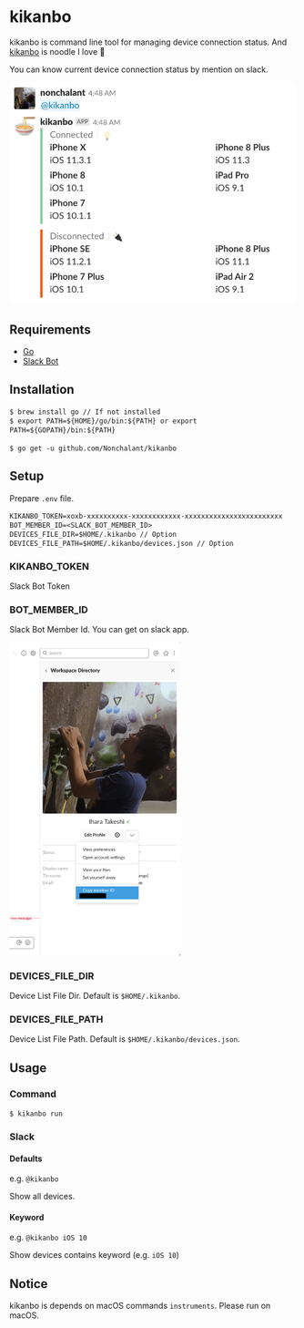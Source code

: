 # kikanbo

kikanbo is command line tool for managing device connection status.
And [kikanbo](http://kikanbo.co.jp/english) is noodle I love 🍜

You can know current device connection status by mention on slack.

<img src="https://github.com/Nonchalant/kikanbo/blob/master/docs/kikanbo.png">

## Requirements

- [Go](https://golang.org/)
- [Slack Bot](https://my.slack.com/services/new/bot)


## Installation

```
$ brew install go // If not installed
$ export PATH=${HOME}/go/bin:${PATH} or export PATH=${GOPATH}/bin:${PATH}

$ go get -u github.com/Nonchalant/kikanbo
```


## Setup

Prepare `.env` file.

```
KIKANBO_TOKEN=xoxb-xxxxxxxxxx-xxxxxxxxxxxx-xxxxxxxxxxxxxxxxxxxxxxxx
BOT_MEMBER_ID=<SLACK_BOT_MEMBER_ID>
DEVICES_FILE_DIR=$HOME/.kikanbo // Option
DEVICES_FILE_PATH=$HOME/.kikanbo/devices.json // Option
```

### KIKANBO_TOKEN

Slack Bot Token

### BOT_MEMBER_ID

Slack Bot Member Id. You can get on slack app.

<img src="https://github.com/Nonchalant/kikanbo/blob/master/docs/slack_member_id.png" width="300">

### DEVICES_FILE_DIR

Device List File Dir. Default is `$HOME/.kikanbo`.

### DEVICES_FILE_PATH

Device List File Path. Default is `$HOME/.kikanbo/devices.json`.


## Usage

### Command

```
$ kikanbo run
```

### Slack

#### Defaults

e.g. `@kikanbo`

Show all devices.

#### Keyword

e.g. `@kikanbo iOS 10`

Show devices contains keyword (e.g. `iOS 10`)


## Notice

kikanbo is depends on macOS commands `instruments`. Please run on macOS.
